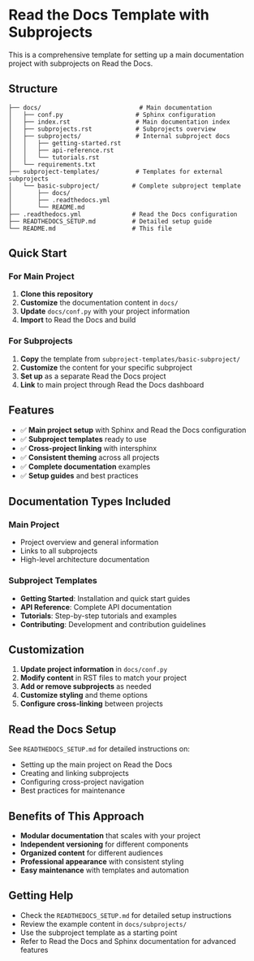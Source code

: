 # Read the Docs Template with Subprojects

This is a comprehensive template for setting up a main documentation project with subprojects on Read the Docs.

## Structure

```
├── docs/                           # Main documentation
│   ├── conf.py                    # Sphinx configuration
│   ├── index.rst                  # Main documentation index
│   ├── subprojects.rst            # Subprojects overview
│   ├── subprojects/               # Internal subproject docs
│   │   ├── getting-started.rst
│   │   ├── api-reference.rst
│   │   └── tutorials.rst
│   └── requirements.txt
├── subproject-templates/          # Templates for external subprojects
│   └── basic-subproject/         # Complete subproject template
│       ├── docs/
│       ├── .readthedocs.yml
│       └── README.md
├── .readthedocs.yml              # Read the Docs configuration
├── READTHEDOCS_SETUP.md          # Detailed setup guide
└── README.md                     # This file
```

## Quick Start

### For Main Project

1. **Clone this repository**
2. **Customize** the documentation content in `docs/`
3. **Update** `docs/conf.py` with your project information
4. **Import** to Read the Docs and build

### For Subprojects

1. **Copy** the template from `subproject-templates/basic-subproject/`
2. **Customize** the content for your specific subproject
3. **Set up** as a separate Read the Docs project
4. **Link** to main project through Read the Docs dashboard

## Features

- ✅ **Main project setup** with Sphinx and Read the Docs configuration
- ✅ **Subproject templates** ready to use
- ✅ **Cross-project linking** with intersphinx
- ✅ **Consistent theming** across all projects
- ✅ **Complete documentation** examples
- ✅ **Setup guides** and best practices

## Documentation Types Included

### Main Project
- Project overview and general information
- Links to all subprojects
- High-level architecture documentation

### Subproject Templates
- **Getting Started**: Installation and quick start guides
- **API Reference**: Complete API documentation
- **Tutorials**: Step-by-step tutorials and examples
- **Contributing**: Development and contribution guidelines

## Customization

1. **Update project information** in `docs/conf.py`
2. **Modify content** in RST files to match your project
3. **Add or remove subprojects** as needed
4. **Customize styling** and theme options
5. **Configure cross-linking** between projects

## Read the Docs Setup

See `READTHEDOCS_SETUP.md` for detailed instructions on:
- Setting up the main project on Read the Docs
- Creating and linking subprojects
- Configuring cross-project navigation
- Best practices for maintenance

## Benefits of This Approach

- **Modular documentation** that scales with your project
- **Independent versioning** for different components
- **Organized content** for different audiences
- **Professional appearance** with consistent styling
- **Easy maintenance** with templates and automation

## Getting Help

- Check the `READTHEDOCS_SETUP.md` for detailed setup instructions
- Review the example content in `docs/subprojects/`
- Use the subproject template as a starting point
- Refer to Read the Docs and Sphinx documentation for advanced features